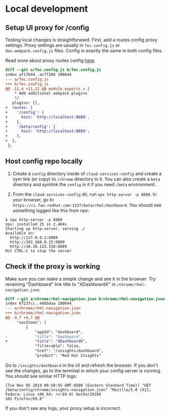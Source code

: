 # Local development 

## Setup UI proxy for /config

Testing local changes is straightforward. First, add a routes config proxy settings. Proxy settings are usually in `fec.config.js` or `dev.webpack.config.js` files. Config is exactly the same in both config files.

Read more about proxy routes config [here](/proxies/webpack-proxy#Customroutes).

```diff
diff --git a/fec.config.js b/fec.config.js
index af17b44..acf7204 100644
--- a/fec.config.js
+++ b/fec.config.js
@@ -11,4 +11,12 @@ module.exports = {
    * Add additional webpack plugins
    */
   plugins: [],
+  routes: {
+    '/config': {
+      host: 'http://localhost:8889',
+    },
+    '/beta/config': {
+      host: 'http://localhost:8889',
+    },
+  },
 };

```

## Host config repo locally

1. Create a `config` directory inside of `cloud-services-config` and create a sym link (or copy) to `/chrome` directory in it. You can also create a `beta` directory and symlink the `config` in it if you need `/beta` environment.

2. From the `cloud-services-config` dir, run `npx http-server -p 8889`. In your browser, go to `https://ci.foo.redhat.com:1337/beta/rhel/dashboard`. You should see something logged like this from npx:

```shell
$ npx http-server -p 8889
npx: installed 25 in 2.484s
Starting up http-server, serving ./
Available on:
  http://127.0.0.1:8889
  http://192.168.0.25:8889
  http://10.10.122.158:8889
Hit CTRL-C to stop the server
```

## Check if the proxy is working

Make sure you can make a simple change and see it in the browser. Try renaming "Dashboard" link title to "XDashboardX" in `/chrome/rhel-navigation.json`.

```diff
diff --git a/chrome/rhel-navigation.json b/chrome/rhel-navigation.json
index 67237cc..4485daa 100644
--- a/chrome/rhel-navigation.json
+++ b/chrome/rhel-navigation.json
@@ -4,7 +4,7 @@
     "navItems": [
         {
             "appId": "dashboard",
-            "title": "Dashboard",
+            "title": "XDashboardX",
             "filterable": false,
             "href": "/insights/dashboard",
             "product": "Red Hat Insights"

```

Go to `/insights/dashboard` in the UI and refresh the browser. If you don't see the changes, go to the terminal in which your config server is running. You should see similar HTTP logs:

```shell
[Tue Nov 05 2019 09:50:55 GMT-0500 (Eastern Standard Time)] "GET /beta/config/chrome/insights-navigation.json" "Mozilla/5.0 (X11; Fedora; Linux x86_64; rv:69.0) Gecko/20100
101 Firefox/69.0"
```

If you don't see any logs, your proxy setup is incorrect.
